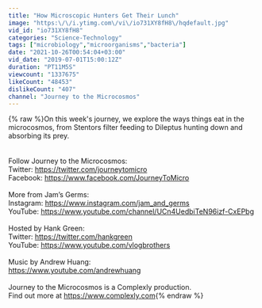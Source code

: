 ```yaml
---
title: "How Microscopic Hunters Get Their Lunch"
image: "https:\/\/i.ytimg.com\/vi\/io731XY8fH8\/hqdefault.jpg"
vid_id: "io731XY8fH8"
categories: "Science-Technology"
tags: ["microbiology","microorganisms","bacteria"]
date: "2021-10-26T00:54:04+03:00"
vid_date: "2019-07-01T15:00:12Z"
duration: "PT11M5S"
viewcount: "1337675"
likeCount: "48453"
dislikeCount: "407"
channel: "Journey to the Microcosmos"
---
```

{% raw %}On this week's journey, we explore the ways things eat in the microcosmos, from Stentors filter feeding to Dileptus hunting down and absorbing its prey.<br /><br /><br />Follow Journey to the Microcosmos:<br />Twitter: <a rel="nofollow" target="blank" href="https://twitter.com/journeytomicro">https://twitter.com/journeytomicro</a><br />Facebook: <a rel="nofollow" target="blank" href="https://www.facebook.com/JourneyToMicro">https://www.facebook.com/JourneyToMicro</a><br /><br />More from Jam’s Germs:<br />Instagram: <a rel="nofollow" target="blank" href="https://www.instagram.com/jam_and_germs">https://www.instagram.com/jam_and_germs</a><br />YouTube: <a rel="nofollow" target="blank" href="https://www.youtube.com/channel/UCn4UedbiTeN96izf-CxEPbg">https://www.youtube.com/channel/UCn4UedbiTeN96izf-CxEPbg</a><br /><br />Hosted by Hank Green:<br />Twitter: <a rel="nofollow" target="blank" href="https://twitter.com/hankgreen">https://twitter.com/hankgreen</a><br />YouTube: <a rel="nofollow" target="blank" href="https://www.youtube.com/vlogbrothers">https://www.youtube.com/vlogbrothers</a><br /><br />Music by Andrew Huang:<br /><a rel="nofollow" target="blank" href="https://www.youtube.com/andrewhuang">https://www.youtube.com/andrewhuang</a><br /><br />Journey to the Microcosmos is a Complexly production.<br />Find out more at <a rel="nofollow" target="blank" href="https://www.complexly.com">https://www.complexly.com</a>{% endraw %}
